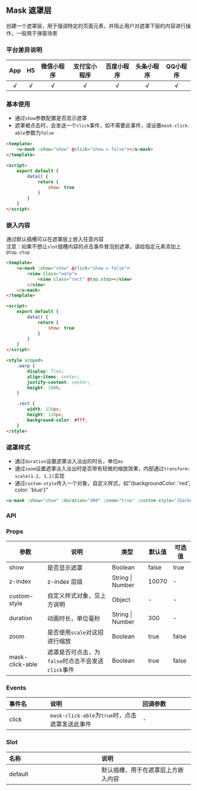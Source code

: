 ## Mask 遮罩层

<demo-model url="/pages/componentsC/mask/index"></demo-model>


创建一个遮罩层，用于强调特定的页面元素，并阻止用户对遮罩下层的内容进行操作，一般用于弹窗场景

### 平台差异说明

|App|H5|微信小程序|支付宝小程序|百度小程序|头条小程序|QQ小程序|
|:-:|:-:|:-:|:-:|:-:|:-:|:-:|
|√|√|√|√|√|√|√|

### 基本使用

- 通过`show`参数配置是否显示遮罩  
- 遮罩被点击时，会发送一个`click`事件，如不需要此事件，请设置`mask-click-able`参数为`false`

```html
<template>
	<u-mask :show="show" @click="show = false"></u-mask>
</template>

<script>
	export default {
		data() {
			return {
				show: true
			}
		}
	}
</script>
```

### 嵌入内容

通过默认插槽可以在遮罩层上嵌入任意内容  
注意：如果不想让`slot`插槽内容的点击事件冒泡到遮罩，请给指定元素添加上`@tap.stop`

```html
<template>
	<u-mask :show="show" @click="show = false">
		<view class="warp">
			<view class="rect" @tap.stop></view>
		</view>
	</u-mask>
</template>

<script>
	export default {
		data() {
			return {
				show: true
			}
		}
	}
</script>

<style scoped>
	.warp {
		display: flex;
		align-items: center;
		justify-content: center;
		height: 100%;
	}

	.rect {
		width: 120px;
		height: 120px;
		background-color: #fff;
	}
</style>
```

### 遮罩样式

- 通过`duration`设置遮罩淡入淡出的时长，单位`ms`
- 通过`zoom`设置遮罩淡入淡出时是否带有轻微的缩放效果，内部通过`transform: scale(1.2, 1.2)`实现
- 通过`custom-style`传入一个对象，自定义样式，如"{backgroundColor: 'red', color: 'blue'}"

```html
<u-mask :show="show" :duration="400" :zoom="true" :custom-style="{background: 'rgba(0, 0, 0, 0.5)'}"></u-mask>
```

### API

### Props

| 参数      | 说明        | 类型     |  默认值  |  可选值   |
|-----------|-----------|----------|----------|---------|
| show | 是否显示遮罩  | Boolean | false | true |
| z-index | z-index 层级 | String \| Number  | 10070 | - |
| custom-style | 自定义样式对象，见上方说明 | Object  | - | - |
| duration | 动画时长，单位毫秒 | String \| Number  | 300 | - |
| zoom | 是否使用`scale`对这招进行缩放 | Boolean  | true | false |
| mask-click-able | 遮罩是否可点击，为`false`时点击不会发送`click`事件 | Boolean  | true | false |

### Events

|事件名|说明|回调参数|
|:-|:-|:-|
| click | `mask-click-able`为`true`时，点击遮罩发送此事件 | - |

### Slot

|名称|说明|
|:-|:-|
| default | 默认插槽，用于在遮罩层上方嵌入内容 |



<style scoped>
h3[id=events] + table thead tr th:nth-child(2){
	width: 50%;
}

h3[id=slot] + table thead tr th:nth-child(2){
	width: 50%;
}
</style>